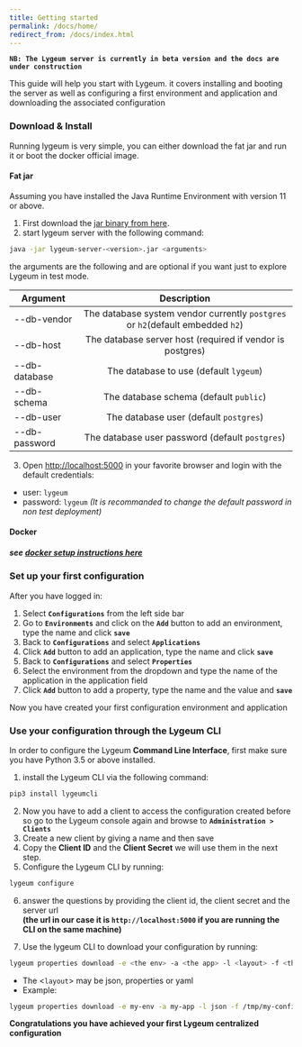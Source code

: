 ```yaml
---
title: Getting started
permalink: /docs/home/
redirect_from: /docs/index.html
---
```


**`NB: The Lygeum server is currently in beta version and the docs are under construction`**


This guide will help you start with Lygeum. it covers installing and booting the server as well as configuring a first environment and application and downloading the associated configuration
### Download & Install
Running lygeum is very simple, you can either download the fat jar and run it or boot the docker official image.
#### Fat jar
Assuming you have installed the Java Runtime Environment with version 11 or above.
1. First download the [jar binary from here](https://bintray.com/kaiso/lygeum/download_file?file_path=lygeum-server-0.1.0b1.jar).
2. start lygeum server with the following command:
```bash
java -jar lygeum-server-<version>.jar <arguments>
```
the arguments are the following and are optional if you want just to explore Lygeum in test mode.

| Argument      | Description                |
| ------------- |:--------------------------:|
| --db-vendor   | The database system vendor currently `postgres` or `h2`(default embedded `h2`) |
| --db-host   | The database server host (required if vendor is postgres)      |
| --db-database   | The database to use (default `lygeum`)    |
| --db-schema   | The database schema (default `public`)    |
| --db-user   | The database user (default `postgres`)     |
| --db-password   | The database user password (default `postgres`)     |

3. Open [http://localhost:5000](http://localhost:5000) in your favorite browser and login with the default credentials:
  * user: `lygeum`
  * password: `lygeum`
_(It is recommanded to change the default password in non test deployment)_

#### Docker
##### see [docker setup instructions here](https://hub.docker.com/r/kaiso/lygeum)

### Set up your first configuration
After you have logged in:
1. Select **`Configurations`** from the left side bar
2. Go to **`Environments`** and click on the **`Add`** button to add an environment, type the name and click **`save`**
3. Back to **`Configurations`** and select **`Applications`**
4. Click **`Add`** button to add an application, type the name and click **`save`**
5. Back to **`Configurations`** and select **`Properties`**
6. Select the environment from the dropdown and type the name of the application in the application field
7. Click **`Add`** button to add a property, type the name and the value and **`save`**

Now you have created your first configuration environment and application

### Use your configuration through the Lygeum CLI
In order to configure the Lygeum **Command Line Interface**, first make sure you have Python 3.5 or above installed.
1. install the Lygeum CLI via the following command:
```bash
pip3 install lygeumcli
```
2. Now you have to add a client to access the configuration created before so go to the Lygeum console again and browse to **`Administration > Clients`**
3. Create a new client by giving a name and then save
4. Copy the **Client ID** and the **Client Secret** we will use them in the next step.
5. Configure the Lygeum CLI by running:
```bash
lygeum configure
```
6. answer the questions by providing the client id, the client secret and the server url<br>
**(the url in our case it is `http://localhost:5000` if you are running the CLI on the same machine)**

7. Use the lygeum CLI to download your configuration by running:
```bash
lygeum properties download -e <the env> -a <the app> -l <layout> -f <the path to the file>
```
* The <`layout`> may be json, properties or yaml
* Example:
```bash
lygeum properties download -e my-env -a my-app -l json -f /tmp/my-config.json
```

**Congratulations you have achieved your first Lygeum centralized configuration**